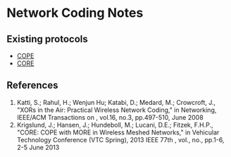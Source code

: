 Network Coding Notes
====================

Existing protocols
------------------

- [COPE](#katti06)
- [CORE](#krigslund13)

References
----------

1. <a label="katti06"/>
   Katti, S.; Rahul, H.; Wenjun Hu; Katabi, D.; Medard, M.; Crowcroft, J.,
   "XORs in the Air: Practical Wireless Network Coding,"
   in Networking, IEEE/ACM Transactions on , vol.16, no.3, pp.497-510, June 2008
2. <a label="katti06"/>
   Krigslund, J.; Hansen, J.; Hundeboll, M.; Lucani, D.E.; Fitzek, F.H.P.,
   "CORE: COPE with MORE in Wireless Meshed Networks,"
   in Vehicular Technology Conference (VTC Spring), 2013 IEEE 77th ,
   vol., no., pp.1-6, 2-5 June 2013
